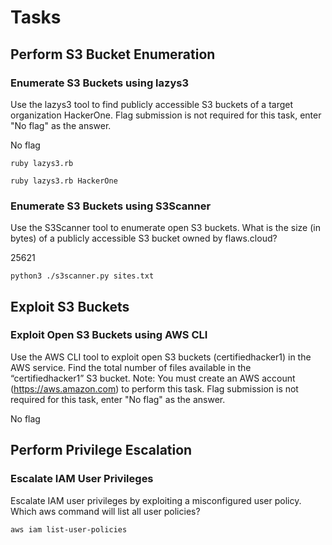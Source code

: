 # Tasks

## Perform S3 Bucket Enumeration

### Enumerate S3 Buckets using lazys3

Use the lazys3 tool to find publicly accessible S3 buckets of a target organization HackerOne. Flag submission is not required for this task, enter "No flag" as the answer.

No flag

```
ruby lazys3.rb

ruby lazys3.rb HackerOne
```



### Enumerate S3 Buckets using S3Scanner

Use the S3Scanner tool to enumerate open S3 buckets. What is the size (in bytes) of a publicly accessible S3 bucket owned by flaws.cloud?

25621

```
python3 ./s3scanner.py sites.txt
```



## Exploit S3 Buckets

### Exploit Open S3 Buckets using AWS CLI

Use the AWS CLI tool to exploit open S3 buckets (certifiedhacker1) in the AWS service. Find the total number of files available in the “certifiedhacker1” S3 bucket. Note: You must create an AWS account (https://aws.amazon.com) to perform this task. Flag submission is not required for this task, enter "No flag" as the answer.

No flag



## Perform Privilege Escalation

### Escalate IAM User Privileges

Escalate IAM user privileges by exploiting a misconfigured user policy. Which aws command will list all user policies?

```
aws iam list-user-policies
```

